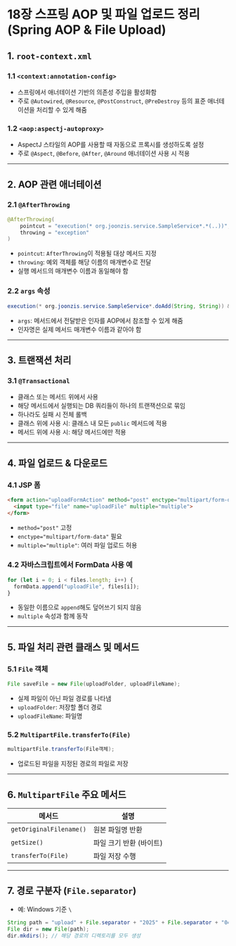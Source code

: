 # 18장 스프링 AOP 및 파일 업로드 정리 (Spring AOP & File Upload)

## 1. `root-context.xml`

### 1.1 `<context:annotation-config>`
- 스프링에서 애너테이션 기반의 의존성 주입을 활성화함
- 주로 `@Autowired`, `@Resource`, `@PostConstruct`, `@PreDestroy` 등의 표준 애너테이션을 처리할 수 있게 해줌

### 1.2 `<aop:aspectj-autoproxy>`
- AspectJ 스타일의 AOP를 사용할 때 자동으로 프록시를 생성하도록 설정
- 주로 `@Aspect`, `@Before`, `@After`, `@Around` 애너테이션 사용 시 적용

---

## 2. AOP 관련 애너테이션

### 2.1 `@AfterThrowing`
```java
@AfterThrowing(
    pointcut = "execution(* org.joonzis.service.SampleService*.*(..))",
    throwing = "exception"
)
```
- `pointcut`: `AfterThrowing`이 적용될 대상 메서드 지정
- `throwing`: 예외 객체를 해당 이름의 매개변수로 전달
- 실행 메서드의 매개변수 이름과 동일해야 함

### 2.2 `args` 속성
```java
execution(* org.joonzis.service.SampleService*.doAdd(String, String)) && args(str1, str2)
```
- `args`: 메서드에서 전달받은 인자를 AOP에서 참조할 수 있게 해줌
- 인자명은 실제 메서드 매개변수 이름과 같아야 함

---

## 3. 트랜잭션 처리

### 3.1 `@Transactional`
- 클래스 또는 메서드 위에서 사용
- 해당 메서드에서 실행되는 DB 쿼리들이 하나의 트랜잭션으로 묶임
- 하나라도 실패 시 전체 롤백
- 클래스 위에 사용 시: 클래스 내 모든 `public` 메서드에 적용
- 메서드 위에 사용 시: 해당 메서드에만 적용

---

## 4. 파일 업로드 & 다운로드

### 4.1 JSP 폼
```html
<form action="uploadFormAction" method="post" enctype="multipart/form-data">
  <input type="file" name="uploadFile" multiple="multiple">
</form>
```
- `method="post"` 고정
- `enctype="multipart/form-data"` 필요
- `multiple="multiple"`: 여러 파일 업로드 허용

### 4.2 자바스크립트에서 FormData 사용 예
```javascript
for (let i = 0; i < files.length; i++) {
  formData.append("uploadFile", files[i]);
}
```
- 동일한 이름으로 `append`해도 덮어쓰기 되지 않음
- `multiple` 속성과 함께 동작

---

## 5. 파일 처리 관련 클래스 및 메서드

### 5.1 `File` 객체
```java
File saveFile = new File(uploadFolder, uploadFileName);
```
- 실제 파일이 아닌 파일 경로를 나타냄
- `uploadFolder`: 저장할 폴더 경로
- `uploadFileName`: 파일명

### 5.2 `MultipartFile.transferTo(File)`
```java
multipartFile.transferTo(File객체);
```
- 업로드된 파일을 지정된 경로의 파일로 저장

---

## 6. `MultipartFile` 주요 메서드

| 메서드 | 설명 |
|--------|------|
| `getOriginalFilename()` | 원본 파일명 반환 |
| `getSize()` | 파일 크기 반환 (바이트) |
| `transferTo(File)` | 파일 저장 수행 |

---

## 7. 경로 구분자 (`File.separator`)
- 예: Windows 기준 `\`
```java
String path = "upload" + File.separator + "2025" + File.separator + "04" + File.separator + "04";
File dir = new File(path);
dir.mkdirs(); // 해당 경로의 디렉토리를 모두 생성
```
